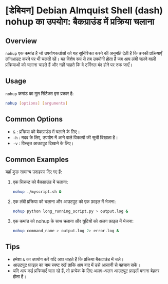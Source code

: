 # [डेबियन] Debian Almquist Shell (dash) nohup का उपयोग: बैकग्राउंड में प्रक्रिया चलाना

## Overview
`nohup` एक कमांड है जो उपयोगकर्ताओं को यह सुनिश्चित करने की अनुमति देती है कि उनकी प्रक्रियाएँ लॉगआउट करने पर भी चलती रहें। यह विशेष रूप से तब उपयोगी होता है जब आप लंबी चलने वाली प्रक्रियाओं को चलाना चाहते हैं और नहीं चाहते कि वे टर्मिनल बंद होने पर रुक जाएँ।

## Usage
`nohup` कमांड का मूल सिंटैक्स इस प्रकार है:

```bash
nohup [options] [arguments]
```

## Common Options
- `&` : प्रक्रिया को बैकग्राउंड में चलाने के लिए।
- `-h` : मदद के लिए, उपयोग में आने वाले विकल्पों की सूची दिखाता है।
- `-v` : विस्तृत आउटपुट दिखाने के लिए।

## Common Examples
यहाँ कुछ सामान्य उदाहरण दिए गए हैं:

1. एक स्क्रिप्ट को बैकग्राउंड में चलाना:
   ```bash
   nohup ./myscript.sh &
   ```

2. एक लंबी प्रक्रिया को चलाना और आउटपुट को एक फ़ाइल में भेजना:
   ```bash
   nohup python long_running_script.py > output.log &
   ```

3. एक कमांड को nohup के साथ चलाना और त्रुटियों को अलग फ़ाइल में भेजना:
   ```bash
   nohup command_name > output.log 2> error.log &
   ```

## Tips
- हमेशा `&` का उपयोग करें यदि आप चाहते हैं कि प्रक्रिया बैकग्राउंड में चले।
- आउटपुट फ़ाइल का नाम स्पष्ट रखें ताकि आप बाद में उसे आसानी से पहचान सकें।
- यदि आप कई प्रक्रियाएँ चला रहे हैं, तो प्रत्येक के लिए अलग-अलग आउटपुट फ़ाइलें बनाना बेहतर होता है।